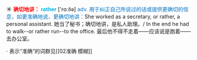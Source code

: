 ☀ <font color="red">**确切地讲：**</font>
<font color="sky blue">**rather**</font> ['rɑːðə] 
<font color="#0070c0">adv. 用于纠正自己所说过的话或提供更确切的信息，如更准确地说、更确切地讲：</font>She worked as a secretary, or rather, a personal assistant. 她当了秘书；确切地讲，是私人助理。/ In the end he had to walk--or rather run--to the office. 最后他不得不走着——应该说是跑着——去办公室。

· 表示“准确”的词群见[[02准确 模糊]]
